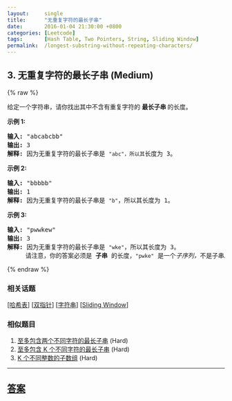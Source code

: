 ```yaml
---
layout:     single
title:      "无重复字符的最长子串"
date:       2016-01-04 21:30:00 +0800
categories: [Leetcode]
tags:       [Hash Table, Two Pointers, String, Sliding Window]
permalink:  /longest-substring-without-repeating-characters/
---
```


## 3. 无重复字符的最长子串 (Medium)

{% raw %}

<p>给定一个字符串，请你找出其中不含有重复字符的&nbsp;<strong>最长子串&nbsp;</strong>的长度。</p>

<p><strong>示例&nbsp;1:</strong></p>

<pre><strong>输入: </strong>&quot;abcabcbb&quot;
<strong>输出: </strong>3 
<strong>解释:</strong> 因为无重复字符的最长子串是 <code>&quot;abc&quot;，所以其</code>长度为 3。
</pre>

<p><strong>示例 2:</strong></p>

<pre><strong>输入: </strong>&quot;bbbbb&quot;
<strong>输出: </strong>1
<strong>解释: </strong>因为无重复字符的最长子串是 <code>&quot;b&quot;</code>，所以其长度为 1。
</pre>

<p><strong>示例 3:</strong></p>

<pre><strong>输入: </strong>&quot;pwwkew&quot;
<strong>输出: </strong>3
<strong>解释: </strong>因为无重复字符的最长子串是&nbsp;<code>&quot;wke&quot;</code>，所以其长度为 3。
&nbsp;    请注意，你的答案必须是 <strong>子串 </strong>的长度，<code>&quot;pwke&quot;</code>&nbsp;是一个<em>子序列，</em>不是子串。
</pre>

{% endraw %}

### 相关话题
  [[哈希表](https://github.com/openset/leetcode/tree/master/tag/hash-table/README.md)]
  [[双指针](https://github.com/openset/leetcode/tree/master/tag/two-pointers/README.md)]
  [[字符串](https://github.com/openset/leetcode/tree/master/tag/string/README.md)]
  [[Sliding Window](https://github.com/openset/leetcode/tree/master/tag/sliding-window/README.md)]

### 相似题目
  1. [至多包含两个不同字符的最长子串](/longest-substring-with-at-most-two-distinct-characters) (Hard)
  1. [至多包含 K 个不同字符的最长子串](/longest-substring-with-at-most-k-distinct-characters) (Hard)
  1. [K 个不同整数的子数组](/subarrays-with-k-different-integers) (Hard)

---

## [答案](https://github.com/openset/leetcode/tree/master/problems/longest-substring-without-repeating-characters)
